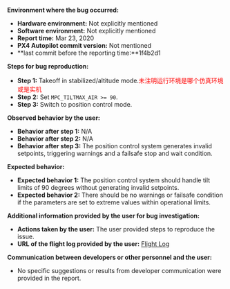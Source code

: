 **Environment where the bug occurred:**

- **Hardware environment:** Not explicitly mentioned
- **Software environment:** Not explicitly mentioned
- **Report time:** Mar 23, 2020
- **PX4 Autopilot commit version:** Not mentioned
- **last commit before the reporting time:**1f4b2d1

**Steps for bug reproduction:**

- **Step 1:** Takeoff in stabilized/altitude mode.<font color='red'>未注明运行环境是哪个仿真环境或是实机</font>
- **Step 2:** Set `MPC_TILTMAX_AIR >= 90`.
- **Step 3:** Switch to position control mode.

**Observed behavior by the user:**

- **Behavior after step 1:** N/A
- **Behavior after step 2:** N/A
- **Behavior after step 3:** The position control system generates invalid setpoints, triggering warnings and a failsafe stop and wait condition.

**Expected behavior:**

- **Expected behavior 1:** The position control system should handle tilt limits of 90 degrees without generating invalid setpoints.
- **Expected behavior 2:** There should be no warnings or failsafe condition if the parameters are set to extreme values within operational limits.

**Additional information provided by the user for bug investigation:**

- **Actions taken by the user:** The user provided steps to reproduce the issue.
- **URL of the flight log provided by the user:** [Flight Log](https://logs.px4.io/plot_app?log=c772812b-eba6-47f0-b2ed-965f2e1d9f4a)

**Communication between developers or other personnel and the user:**

- No specific suggestions or results from developer communication were provided in the report.
